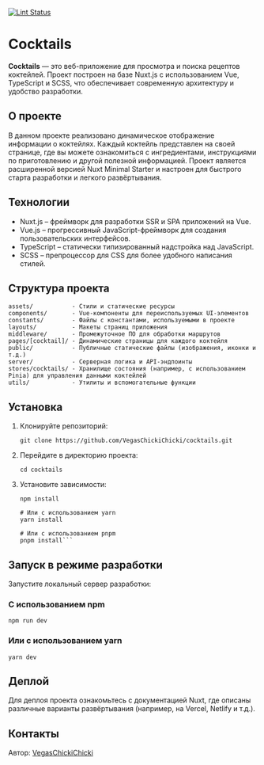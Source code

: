 [![Lint Status](https://github.com/VegasChickiChicki/cocktails/actions/workflows/lint.yml/badge.svg)](https://github.com/VegasChickiChicki/cocktails/actions/workflows/lint.yml)

# Cocktails

**Cocktails** — это веб-приложение для просмотра и поиска рецептов коктейлей. Проект построен на базе Nuxt.js с использованием Vue, TypeScript и SCSS, что обеспечивает современную архитектуру и удобство разработки.

## О проекте

В данном проекте реализовано динамическое отображение информации о коктейлях. Каждый коктейль представлен на своей странице, где вы можете ознакомиться с ингредиентами, инструкциями по приготовлению и другой полезной информацией. Проект является расширенной версией Nuxt Minimal Starter и настроен для быстрого старта разработки и легкого развёртывания.

## Технологии

- Nuxt.js – фреймворк для разработки SSR и SPA приложений на Vue.
- Vue.js – прогрессивный JavaScript-фреймворк для создания пользовательских интерфейсов.
- TypeScript – статически типизированный надстройка над JavaScript.
- SCSS – препроцессор для CSS для более удобного написания стилей.

## Структура проекта

```
assets/           - Стили и статические ресурсы
components/       - Vue-компоненты для переиспользуемых UI-элементов
constants/        - Файлы с константами, используемыми в проекте
layouts/          - Макеты страниц приложения
middleware/       - Промежуточное ПО для обработки маршрутов
pages/[cocktail]/ - Динамические страницы для каждого коктейля
public/           - Публичные статические файлы (изображения, иконки и т.д.)
server/           - Серверная логика и API-эндпоинты
stores/cocktails/ - Хранилище состояния (например, с использованием Pinia) для управления данными коктейлей
utils/            - Утилиты и вспомогательные функции
```

## Установка

1. Клонируйте репозиторий:

   `git clone https://github.com/VegasChickiChicki/cocktails.git`

2. Перейдите в директорию проекта:

   `cd cocktails`

3. Установите зависимости:

   ````# С использованием npm
   npm install

   # Или с использованием yarn
   yarn install

   # Или с использованием pnpm
   pnpm install```
   ````

## Запуск в режиме разработки

Запустите локальный сервер разработки:

### С использованием npm

`npm run dev`

### Или с использованием yarn

`yarn dev`

## Деплой

Для деплоя проекта ознакомьтесь с документацией Nuxt, где описаны различные варианты развёртывания (например, на Vercel, Netlify и т.д.).

## Контакты

Автор: [VegasChickiChicki](https://github.com/VegasChickiChicki)
